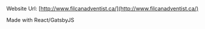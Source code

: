 Website Url: [http://www.filcanadventist.ca/](http://www.filcanadventist.ca/)

Made with React/GatsbyJS